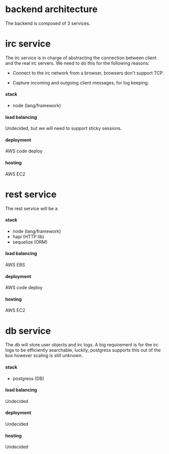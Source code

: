 # backend architecture
The backend is composed of 3 services.

# irc service
The irc service is in charge of abstracting the connection between client and the real irc servers. We need to do this for the following reasons:

* Connect to the irc network from a browser, browsers don't support TCP.

* Capture incoming and outgoing client messages, for log keeping.

#### stack
* node (lang/framework)

#### load balancing
Undecided, but we will need to support sticky sessions.

#### deployment
AWS code deploy

#### hosting
AWS EC2

# rest service

The rest service will be a

#### stack
* node (lang/framework)
* hapi (HTTP lib)
* sequelize (ORM)

#### load balancing
AWS EBS

#### deployment
AWS code deploy

#### hosting
AWS EC2

# db service
The db will store user objects and irc logs. A big requirement is for the irc logs to be efficiently searchable, luckily, postgress supports this out of the box however scaling is still unknown.

#### stack
* postgress (DB)

#### load balancing
Undecided

#### deployment
Undecided

#### hosting
Undecided
